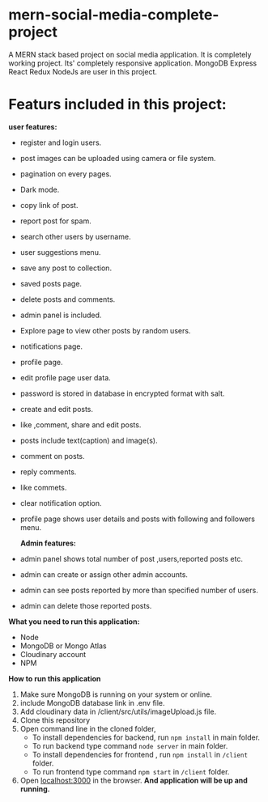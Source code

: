 # mern-social-media-complete-project
A MERN stack based project on social media application. It is completely working project. Its' completely responsive application.
MongoDB Express React Redux NodeJs are user in this project.

# Featurs included in this project:

**user features:**
 - register and login users. 
 - post images can be uploaded using camera or file system.
 - pagination on every pages.
 - Dark mode.
 - copy link of post.
 - report post for spam.
 - search other users by username.
 - user suggestions menu. 
 - save any post to collection.
 - saved posts page.
 - delete posts and comments.
 - admin panel is included.
 - Explore page to view other posts by random users.
 - notifications page.
 - profile page.
 - edit profile page user data.
 - password is stored in database in encrypted format with salt.
 - create and edit posts.
 - like ,comment, share and edit posts.
 - posts include text(caption) and image(s).
 - comment on posts.
 - reply comments.
 - like commets.
 - clear notification option.
 - profile page shows user details and posts with following and followers menu.



   **Admin features:**
   

 - admin panel shows total number of post ,users,reported posts etc.
 - admin can create or assign other admin accounts.
 - admin can see posts reported by more than specified number of users.
 - admin can delete those reported posts.


**What you need to run this application:**

 - Node 
 - MongoDB or Mongo Atlas
 - Cloudinary account
 - NPM

**How to run this application**
1.  Make sure MongoDB is running on your system or online.
2. include MongoDB database link in .env file.
3. Add cloudinary data in /client/src/utils/imageUpload.js file.
4. Clone this repository
5. Open command line in the cloned folder,
    - To install dependencies for backend, run  `npm install` in main folder.
    - To run backend type command `node server` in main folder.
    - To install dependencies for frontend , run  `npm install` in `/client` folder.
    - To run frontend type command `npm start` in `/client` folder.
6.  Open  [localhost:3000](http://localhost:3000/)  in the browser.
 **And application will be up and running.**